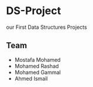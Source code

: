 <html>
<head>
    <link href="https://fonts.googleapis.com/css?family=Indie+Flower" rel="stylesheet">

</head>

# DS-Project
our First Data Structures Projects
<h2 class = "hea" > Team </h2>
<ul> <li>Mostafa Mohamed </li>
<li>Mohamed Rashad </li>
<li>Mohamed Gammal</li>
<li>Ahmed Ismail</li></ul>
</html>
